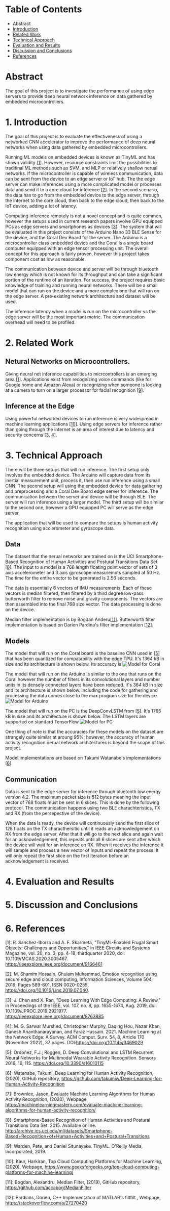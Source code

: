 # Table of Contents
* Abstract
* [Introduction](#1-introduction)
* [Related Work](#2-related-work)
* [Technical Approach](#3-technical-approach)
* [Evaluation and Results](#4-evaluation-and-results)
* [Discussion and Conclusions](#5-discussion-and-conclusions)
* [References](#6-references)

# Abstract
<!-- Provide a brief overview of the project objectives, approach, and results. -->

The goal of this project is to investigate the performance of using edge servers to provide deep neural network inference on data gathered by embedded microcontrollers. 

# 1. Introduction
<!-- 
This section should cover the following items:
* Motivation & Objective: What are you trying to do and why? (plain English without jargon)
* State of the Art & Its Limitations: How is it done today, and what are the limits of current practice?
* Novelty & Rationale: What is new in your approach and why do you think it will be successful?
* Potential Impact: If the project is successful, what difference will it make, both technically and broadly?
* Challenges: What are the challenges and risks?
* Requirements for Success: What skills and resources are necessary to perform the project?
* Metrics of Success: What are metrics by which you would check for success? 
* -->

The goal of this project is to evaluate the effectiveness of using a networked CNN accelerator to improve the performance of deep neural networks when using data gathered by embedded microcontrollers.

Running ML models on embedded devices is known as TinyML and has shown validity [[1](#1)]. However, resource constraints limit the possibilities to traditinal ML methods such as SVM, and MLP or relatively shallow nerual networks. If the microcontroller is capable of wireless communication, data can be sent from the device to an edge server or IoT hub. The the edge server can make inferences using a more complicated model or processes data and send it to a core cloud for inference [[2](#2)]. In the second scenario, the data has to go from the embedded device to the edge server, through the internet to the core cloud, then back to the edge cloud, then back to the IoT device, adding a lot of latency. 

Computing inference remotely is not a novel concept and is quite common, however the setups used in current research papers involve GPU equipped PCs as edge servers and smartphones as devices [[3](#3)]. The system that will be evaluated in this project consists of the Arduino Nano 33 BLE Sense for the device, and the Coral Dev Board for the server. The Arduino is a microcontroller class embedded device and the Coral is a single board computer equipped with an edge tensor processing unit. The overall concept for this approach is fairly proven, however this project takes component cost as low as reasonable.

The communication between device and server will be through bluetooth low energy which is not known for its throughput and can take a significant portion of the runtime of an iteration. For success, the project requires basic knowledge of training and running neural networks. There will be a small model that can run on the device and a more complex one that will run on the edge server. A pre-existing network architecture and dataset will be used.

The inference latency when a model is run on the microcontroller vs the edge server will be the most important metric. The communication overhead will need to be profiled.


# 2. Related Work

## Netural Networks on Microcontrollers.
Giving neural net inference capabilities to micrcontrollers is an emerging area [[1](#1)]. Applications exist from recognizing voice commands (like for Google home and Amazon Alexa) or recognizing when someone is looking at a camera to turn on a larger processor for facial recognition [[9](#9)].

## Inference at the Edge
Using powerful networked devices to run inference is very widespread in machine learning applications [[10](#10)]. Using edge servers for inference rather than going through the internet is an area of interest due to latency and security concerns [[3](#3), [4](#4)].


# 3. Technical Approach

There will be three setups that will run inference. The first setup only involves the embedded device. The Arduino will capture data from its inertial measurement unit, process it, then use run inference using a small CNN. The second setup will using the embedded device for data gathering and preprocessing and a Coral Dev Board edge server for inference. The communication between the server and device will be through BLE. The server will run inference using a larger model. The third setup will be similar to the second one, however a GPU equipped PC will serve as the edge server.

The application that will be used to compare the setups is human activity recognition using acclerometer and gyroscope data.

## Data
The dataset that the nerual networks are trained on is the UCI Smartphone-Based Recognition of Human Activities and Postural Transitions Data Set [[8](#8)]. The input to a model is a 768 length floating point vector of sets of 3 axis accelerometer and 3 axis gyroscope measuremnts sampled at 50 Hz. The time for the entire vector to be generated is 2.56 seconds.

The data is essentially 6 vectors of IMU measurements. Each of these vectors is median filtered, then filtered by a third degree low-pass butterworth filter to remove noise and gravity components. The vectors are then assembled into the final 768 size vector. The data processing is done on the device.

Median filter implementation is by Bogdan Anderu[[11](#11)]. Butterworth filter implementation is based on Darien Pardina's filter implementation [[12](#12)].

## Models
The model that will run on the Coral board is the baseline CNN used in [[5](#5)] that has been quantized for compatability with the edge TPU. It's 1364 kB in size and its architecture is shown below. Its accuracy is 
![Model for Coral](media/cnn_baseline.png)

The model that will run on the Arduino is similar to the one that runs on the Coral however the number of filters in its convolutional layers and number units in its densely connected layers have been reduced. it's 364 kB in size and its architecture is shown below. Including the code for gathering and processing the data comes close to the max program size for the device.
![Model for Arduino](media/cnn_12_12.png)

The model that will run on the PC is the DeepConvLSTM from [[5](#5)]. It's 1785 kB in size and its architecture is shown below. The LSTM layers are supported on standard TensorFlow
![Model for PC](media/deepconvlstm.png)

One thing of note is that the accuracies for these models on the dataset are strangely quite similar at aroung 95%; however, the accuracy of human activity recognition nerual network architectures is beyond the scope of this project.

Model implementations are based on Takumi Watanabe's implementations [[6](#6)].

## Communication

Data is sent to the edge server for inference through bluetooth low energy version 4.2. The maximum packet size is 512 bytes meaning the input vector of 768 floats must be sent in 6 slices. This is done by the following protocol. The communication happens using two BLE charachteristics, TX and RX (from the persepective of the device). 

When the data is ready, the device will continuously send the first slice of 128 floats on the TX characthersitic until it reads an acknowledgement on RX from the edge server. After that it will go to the next slice and again wait for an acknowledgement, this repeats until all 6 slices are sent after which the device will wait for an inference on RX. When it receives the inference it will sample and process a new vector of inputs and repeat the process. It will only repeat the first slice on the first iteration before an acknowledgement is received. 


# 4. Evaluation and Results

# 5. Discussion and Conclusions

# 6. References

<a id="1">[1]</a>: R. Sanchez-Iborra and A. F. Skarmeta, "TinyML-Enabled Frugal Smart Objects: Challenges and Opportunities," in IEEE Circuits and Systems Magazine, vol. 20, no. 3, pp. 4-18, thirdquarter 2020, doi: 10.1109/MCAS.2020.3005467. https://ieeexplore.ieee.org/document/9166461

<a id="2">[2]</a>:  M. Shamim Hossain, Ghulam Muhammad, Emotion recognition using secure edge and cloud computing, Information Sciences, Volume 504, 2019, Pages 589-601, ISSN 0020-0255, https://doi.org/10.1016/j.ins.2019.07.040.

<a id="3">[3]</a>: J. Chen and X. Ran, "Deep Learning With Edge Computing: A Review," in Proceedings of the IEEE, vol. 107, no. 8, pp. 1655-1674, Aug. 2019, doi: 10.1109/JPROC.2019.2921977. https://ieeexplore.ieee.org/document/8763885

<a id="4">[4]</a>: M. G. Sarwar Murshed, Christopher Murphy, Daqing Hou, Nazar Khan, Ganesh Ananthanarayanan, and Faraz Hussain. 2021. Machine Learning at the Network Edge: A Survey. ACM Comput. Surv. 54, 8, Article 170 (November 2022), 37 pages. DOI:https://doi.org/10.1145/3469029

<a id="5">[5]</a>: Ordóñez, F.J.; Roggen, D. Deep Convolutional and LSTM Recurrent Neural Networks for Multimodal Wearable Activity Recognition. Sensors 2016, 16, 115. https://doi.org/10.3390/s16010115

<a id="6">[6]</a>: Watanabe, Takumi, Deep Learning for Human Activity Recognition, (2020), GitHub repository, https://github.com/takumiw/Deep-Learning-for-Human-Activity-Recognition

<a id="7">[7]</a>: Brownlee, Jason, Evaluate Machine Learning Algorithms for Human Activity Recognition, (2020), Webpage, https://machinelearningmastery.com/evaluate-machine-learning-algorithms-for-human-activity-recognition/

<a id="8">[8]</a>: Smartphone-Based Recognition of Human Activities and Postural Transitions Data Set. 2015. Available online: http://archive.ics.uci.edu/ml/datasets/Smartphone-Based+Recognition+of+Human+Activities+and+Postural+Transitions

<a id="9">[9]</a>: Warden, Pete, and Daniel Situnayake. TinyML. O'Reilly Media, Incorporated, 2019.

<a id="10">[10]</a>: Kaur, Harkiran, Top Cloud Computing Platforms for Machine Learning, (2020), Webpage, https://www.geeksforgeeks.org/top-cloud-computing-platforms-for-machine-learning/

<a id="11">[11]</a>: Bogdan, Alexandru, Median Filter, (2019), GitHub repository, https://github.com/accabog/MedianFilter

<a id="12">[12]</a>: Pardians, Darien, C++ Implementation of MATLAB's filtfilt , Webpage, https://stackoverflow.com/a/27270420